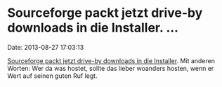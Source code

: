 Sourceforge packt jetzt drive-by downloads in die Installer. \...
=================================================================

Date: 2013-08-27 17:03:13

[Sourceforge packt jetzt drive-by downloads in die
Installer](http://www.gluster.org/2013/08/how-far-the-once-mighty-sourceforge-has-fallen/).
Mit anderen Worten: Wer da was hostet, sollte das lieber woanders
hosten, wenn er Wert auf seinen guten Ruf legt.
